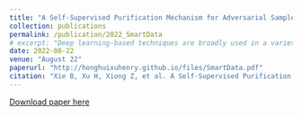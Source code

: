 ```yaml
---
title: "A Self-Supervised Purification Mechanism for Adversarial Samples"
collection: publications
permalink: /publication/2022_SmartData
# excerpt: "Deep learning-based techniques are broadly used in a variety of applications, which exhibit superior performance compared to traditional methods. One of mainstream topics in computer vision is the image super-resolution task. In recent deep learning neural networks, the number of parameters in each convolution layer has been increasing along with more layers and more feature maps, resulting in better image image super-resolution performance. However, this raises a problem in that all these neural networks require a significant amount of time and computational resource to train. It is not feasible to implement massive neural networks into these devices that have limited computational resources. Meanwhile, it is not a trivial thing to think about the complete model copyright protection. Therefore, there is a demand to find smaller networks that can perform well while achieving the protection of the original model’s copyright. To address this problem, this paper proposes a lightweight model to replace the original complete model for image super-resolution. Finally, comprehensive experiments are conducted on multiple datasets to demonstrate the superiority of the proposed approach in generating super-resolution images even using lightweight neural network."
date: 2022-08-22
venue: "August 22"
paperurl: "http://honghuixuhenry.github.io/files/SmartData.pdf"
citation: "Xie B, Xu H, Xiong Z, et al. A Self-Supervised Purification Mechanism for Adversarial Samples[C]//2022 IEEE Smart Data (SmartData). IEEE, 2022: 501-509."
---
```


<!-- Deep learning-based techniques are broadly used in a variety of applications, which exhibit superior performance compared to traditional methods. One of mainstream topics in computer vision is the image super-resolution task. In recent deep learning neural networks, the number of parameters in each convolution layer has been increasing along with more layers and more feature maps, resulting in better image image super-resolution performance. However, this raises a problem in that all these neural networks require a significant amount of time and computational resource to train. It is not feasible to implement massive neural networks into these devices that have limited computational resources. Meanwhile, it is not a trivial thing to think about the complete model copyright protection. Therefore, there is a demand to find smaller networks that can perform well while achieving the protection of the original model’s copyright. To address this problem, this paper proposes a lightweight model to replace the original complete model for image super-resolution. Finally, comprehensive experiments are conducted on multiple datasets to demonstrate the superiority of the proposed approach in generating super-resolution images even using lightweight neural network. -->

[Download paper here](http://honghuixuhenry.github.io/files/SmartData.pdf)

<!-- Recommended citation: Xie B, Xu H, Xiong Z, et al. A Self-Supervised Purification Mechanism for Adversarial Samples[C]//2022 IEEE Smart Data (SmartData). IEEE, 2022: 501-509. -->
